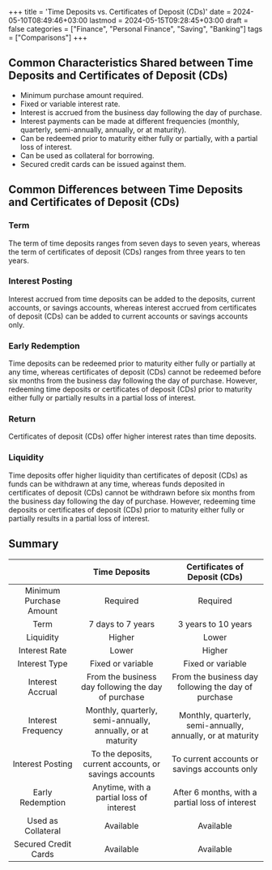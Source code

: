 +++
title = 'Time Deposits vs. Certificates of Deposit (CDs)'
date = 2024-05-10T08:49:46+03:00
lastmod = 2024-05-15T09:28:45+03:00
draft = false
categories = ["Finance", "Personal Finance", "Saving", "Banking"]
tags = ["Comparisons"]
+++
## Common Characteristics Shared between Time Deposits and Certificates of Deposit (CDs)

- Minimum purchase amount required.
- Fixed or variable interest rate.
- Interest is accrued from the business day following the day of purchase.
- Interest payments can be made at different frequencies (monthly, quarterly, semi-annually, annually, or at maturity).
- Can be redeemed prior to maturity either fully or partially, with a partial loss of interest.
- Can be used as collateral for borrowing.
- Secured credit cards can be issued against them.

## Common Differences between Time Deposits and Certificates of Deposit (CDs)

### Term

The term of time deposits ranges from seven days to seven years, whereas the term of certificates of deposit (CDs) ranges from three years to ten years.

### Interest Posting

Interest accrued from time deposits can be added to the deposits, current accounts, or savings accounts, whereas interest accrued from certificates of deposit (CDs) can be added to current accounts or savings accounts only.

### Early Redemption

Time deposits can be redeemed prior to maturity either fully or partially at any time, whereas certificates of deposit (CDs) cannot be redeemed before six months from the business day following the day of purchase. However, redeeming time deposits or certificates of deposit (CDs) prior to maturity either fully or partially results in a partial loss of interest.

### Return

Certificates of deposit (CDs) offer higher interest rates than time deposits.

### Liquidity

Time deposits offer higher liquidity than certificates of deposit (CDs) as funds can be withdrawn at any time, whereas funds deposited in certificates of deposit (CDs) cannot be withdrawn before six months from the business day following the day of purchase. However, redeeming time deposits or certificates of deposit (CDs) prior to maturity either fully or partially results in a partial loss of interest.

## Summary

|                         | Time Deposits                                               | Certificates of Deposit (CDs)                               |
|:-----------------------:|:-----------------------------------------------------------:|:-----------------------------------------------------------:|
| Minimum Purchase Amount | Required                                                    | Required                                                    |
| Term                    | 7 days to 7 years                                           | 3 years to 10 years                                         |
| Liquidity               | Higher                                                      | Lower                                                       |
| Interest Rate           | Lower                                                       | Higher                                                      |
| Interest Type           | Fixed or variable                                           | Fixed or variable                                           |
| Interest Accrual        | From the business day following the day of purchase         | From the business day following the day of purchase         |
| Interest Frequency      | Monthly, quarterly, semi-annually, annually, or at maturity | Monthly, quarterly, semi-annually, annually, or at maturity |
| Interest Posting        | To the deposits, current accounts, or savings accounts      | To current accounts or savings accounts only                |
| Early Redemption        | Anytime, with a partial loss of interest                    | After 6 months, with a partial loss of interest             |
| Used as Collateral      | Available                                                   | Available                                                   |
| Secured Credit Cards    | Available                                                   | Available                                                   |

